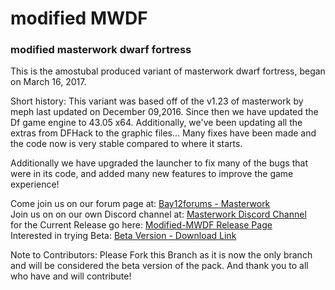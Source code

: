 # modified MWDF
### modified masterwork dwarf fortress

This is the amostubal produced variant of masterwork dwarf fortress, began on March 16, 2017. 

Short history: 
This variant was based off of the v1.23 of masterwork by meph last updated on December 09,2016. 
Since then we have updated the Df game engine to 43.05 x64.  Additionally, we've been updating all the extras from DFHack to the graphic files...  Many fixes have been made and the code now is very stable compared to where it starts.

Additionally we have upgraded the launcher to fix many of the bugs that were in its code, and added many new features to improve the game experience!

Come join us on our forum page at: [Bay12forums - Masterwork](http://www.bay12forums.com/smf/index.php?topic=163261.0)  
Join us on on our own Discord channel at: [Masterwork Discord Channel](https://discord.gg/cRbmUAZ)  
for the Current Release go here: [Modified-MWDF Release Page](https://github.com/Amostubal/modified-MWDF/releases)  
Interested in trying Beta: [Beta Version - Download Link](https://github.com/Amostubal/modified-MWDF/archive/Master-Branch.zip)  

Note to Contributors: 
 Please Fork this Branch as it is now the only branch and will be considered the beta version of the pack. 
 And thank you to all who have and will contribute!
